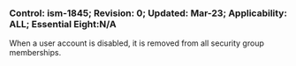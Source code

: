 ### Control: ism-1845; Revision: 0; Updated: Mar-23; Applicability: ALL; Essential Eight:N/A
<p>When a user account is disabled, it is removed from all security group memberships.</p>